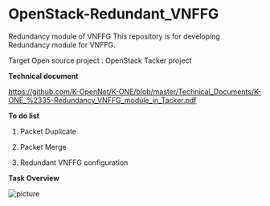 # OpenStack-Redundant_VNFFG
Redundancy module of VNFFG This repository is for developing Redundancy module for VNFFG.

Target Open source project : OpenStack Tacker project

**Technical document**

https://github.com/K-OpenNet/K-ONE/blob/master/Technical_Documents/K-ONE_%2335-Redundancy_VNFFG_module_in_Tacker.pdf

**To do list**

1. Packet Duplicate

2. Packet Merge

3. Redundant VNFFG configuration



**Task Overview**

![picture](https://user-images.githubusercontent.com/17261836/51533714-05e7b400-1e87-11e9-80f7-50e72301bc22.png)
